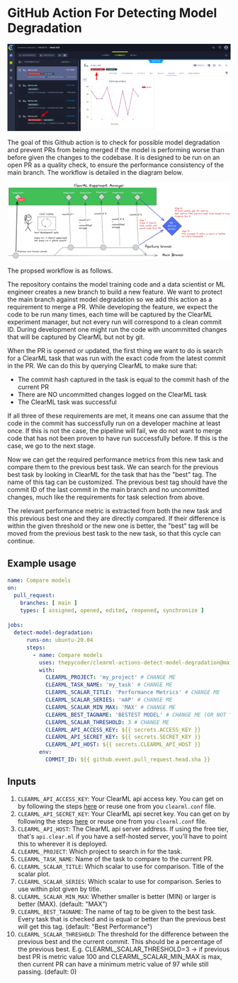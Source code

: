 # GitHub Action For Detecting Model Degradation

![tags screenshot](images/screenshot.png)

The goal of this Github action is to check for possible model degradation and prevent PRs from being merged if the model is performing worse than before given the changes to the codebase. It is designed to be run on an open PR as a quality check, to ensure the performance consistency of the main branch. The workflow is detailed in the diagram below.

![Workflow Diagram](images/detect_model_degradation_diagram.excalidraw.png)

The propsed workflow is as follows.

The repository contains the model training code and a data scientist or ML engineer creates a new branch to build a new feature. We want to protect the main branch against model degradation so we add this action as a requirement to merge a PR. While developing the feature, we expect the code to be run many times, each time will be captured by the ClearML experiment manager, but not every run will correspond to a clean commit ID. During development one might run the code with uncommitted changes that will be captured by ClearML but not by git.

When the PR is opened or updated, the first thing we want to do is search for a ClearML task that was run with the exact code from the latest commit in the PR. We can do this by querying ClearML to make sure that:
- The commit hash captured in the task is equal to the commit hash of the current PR
- There are NO uncommitted changes logged on the ClearML task
- The ClearML task was successful

If all three of these requirements are met, it means one can assume that the code in the commit has successfully run on a developer machine at least once. If this is not the case, the pipeline will fail, we do not want to merge code that has not been proven to have run successfully before. If this is the case, we go to the next stage.

Now we can get the required performance metrics from this new task and compare them to the previous best task. We can search for the previous best task by looking in ClearML for the task that has the "best" tag. The name of this tag can be customized. The previous best tag should have the commit ID of the last commit in the main branch and no uncommitted changes, much like the requirements for task selection from above.

The relevant performance metric is extracted from both the new task and this previous best one and they are directly compared. If their difference is within the given threshold or the new one is better, the "best" tag will be moved from the previous best task to the new task, so that this cycle can continue.

## Example usage

```yaml
name: Compare models
on:
  pull_request:
    branches: [ main ]
    types: [ assigned, opened, edited, reopened, synchronize ]

jobs:
  detect-model-degradation:
      runs-on: ubuntu-20.04
      steps:
        - name: Compare models
          uses: thepycoder/clearml-actions-detect-model-degradation@main
          with:
            CLEARML_PROJECT: 'my_project' # CHANGE ME
            CLEARML_TASK_NAME: 'my_task' # CHANGE ME
            CLEARML_SCALAR_TITLE: 'Performance Metrics' # CHANGE ME
            CLEARML_SCALAR_SERIES: 'mAP' # CHANGE ME
            CLEARML_SCALAR_MIN_MAX: 'MAX' # CHANGE ME
            CLEARML_BEST_TAGNAME: 'BESTEST MODEL' # CHANGE ME (OR NOT ^^)
            CLEARML_SCALAR_THRESHOLD: 3 # CHANGE ME
            CLEARML_API_ACCESS_KEY: ${{ secrets.ACCESS_KEY }}
            CLEARML_API_SECRET_KEY: ${{ secrets.SECRET_KEY }}
            CLEARML_API_HOST: ${{ secrets.CLEARML_API_HOST }}
          env:
            COMMIT_ID: ${{ github.event.pull_request.head.sha }}
```

## Inputs

1. `CLEARML_API_ACCESS_KEY`: Your ClearML api access key. You can get on by following the steps [here](https://clear.ml/docs/latest/docs/getting_started/ds/ds_first_steps) or reuse one from you `clearml.conf` file. 
2. `CLEARML_API_SECRET_KEY`: Your ClearML api secret key. You can get on by following the steps [here](https://clear.ml/docs/latest/docs/getting_started/ds/ds_first_steps) or reuse one from you `clearml.conf` file. 
3. `CLEARML_API_HOST`: The ClearML api server address. If using the free tier, that's `api.clear.ml` if you have a self-hosted server, you'll have to point this to wherever it is deployed.
4. `CLEARML_PROJECT`: Which project to search in for the task.
5. `CLEARML_TASK_NAME`: Name of the task to compare to the current PR.
6. `CLEARML_SCALAR_TITLE`: Which scalar to use for comparison. Title of the scalar plot.
7. `CLEARML_SCALAR_SERIES`: Which scalar to use for comparison. Series to use within plot given by title.
8. `CLEARML_SCALAR_MIN_MAX`: Whether smaller is better (MIN) or larger is better (MAX). (default: "MAX")
9. `CLEARML_BEST_TAGNAME`: The name of tag to be given to the best task. Every task that is checked and is equal or better than the previous best will get this tag. (default: "Best Performance")
10. `CLEARML_SCALAR_THRESHOLD`: The threshold for the difference between the previous best and the current commit. This should be a percentage of the previous best. E.g. CLEARML_SCALAR_THRESHOLD=3 -> if previous best PR is metric value 100 and CLEARML_SCALAR_MIN_MAX is max, then current PR can have a minimum metric value of 97 while still passing. (default: 0)
